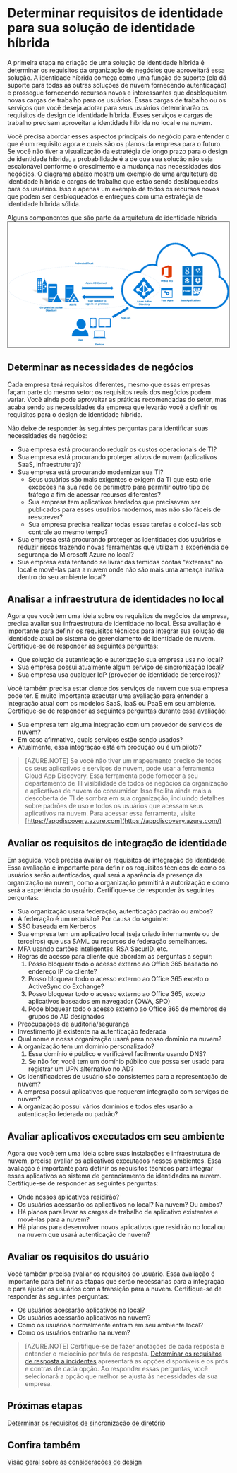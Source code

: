 <properties
	pageTitle="Considerações sobre design da identidade híbrida do Active Directory do Azure - determinar os requisitos de identidade | Microsoft Azure"
	description="Identifique as necessidades de negócios da empresa que levarão você definir os requisitos para o design de identidade híbrida."
	documentationCenter=""
	services="active-directory"
	authors="billmath"
	manager="femila"
	editor=""/>

<tags
	ms.service="active-directory"
	ms.devlang="na"
	ms.topic="article"
    ms.tgt_pltfrm="na"
    ms.workload="identity" 
	ms.date="08/08/2016"
	ms.author="billmath"/>

# Determinar requisitos de identidade para sua solução de identidade híbrida
A primeira etapa na criação de uma solução de identidade híbrida é determinar os requisitos da organização de negócios que aproveitará essa solução. A identidade híbrida começa como uma função de suporte (ela dá suporte para todas as outras soluções de nuvem fornecendo autenticação) e prossegue fornecendo recursos novos e interessantes que desbloqueiam novas cargas de trabalho para os usuários. Essas cargas de trabalho ou os serviços que você deseja adotar para seus usuários determinarão os requisitos de design de identidade híbrida. Esses serviços e cargas de trabalho precisam aproveitar a identidade híbrida no local e na nuvem.

Você precisa abordar esses aspectos principais do negócio para entender o que é um requisito agora e quais são os planos da empresa para o futuro. Se você não tiver a visualização da estratégia de longo prazo para o design de identidade híbrida, a probabilidade é a de que sua solução não seja escalonável conforme o crescimento e a mudança nas necessidades dos negócios. O diagrama abaixo mostra um exemplo de uma arquitetura de identidade híbrida e cargas de trabalho que estão sendo desbloqueadas para os usuários. Isso é apenas um exemplo de todos os recursos novos que podem ser desbloqueados e entregues com uma estratégia de identidade híbrida sólida.
 
Alguns componentes que são parte da arquitetura de identidade híbrida ![](./media/hybrid-id-design-considerations/hybrid-identity-architechture.png)

## Determinar as necessidades de negócios
Cada empresa terá requisitos diferentes, mesmo que essas empresas façam parte do mesmo setor; os requisitos reais dos negócios podem variar. Você ainda pode aproveitar as práticas recomendadas do setor, mas acaba sendo as necessidades da empresa que levarão você a definir os requisitos para o design de identidade híbrida.

Não deixe de responder às seguintes perguntas para identificar suas necessidades de negócios:

- Sua empresa está procurando reduzir os custos operacionais de TI?
- Sua empresa está procurando proteger ativos de nuvem (aplicativos SaaS, infraestrutura)?
- Sua empresa está procurando modernizar sua TI?
  - Seus usuários são mais exigentes e exigem da TI que esta crie exceções na sua rede de perímetro para permitir outro tipo de tráfego a fim de acessar recursos diferentes?
  - Sua empresa tem aplicativos herdados que precisavam ser publicados para esses usuários modernos, mas não são fáceis de reescrever?
  - Sua empresa precisa realizar todas essas tarefas e colocá-las sob controle ao mesmo tempo?
- Sua empresa está procurando proteger as identidades dos usuários e reduzir riscos trazendo novas ferramentas que utilizam a experiência de segurança do Microsoft Azure no local?
- Sua empresa está tentando se livrar das temidas contas "externas" no local e movê-las para a nuvem onde não são mais uma ameaça inativa dentro do seu ambiente local?

## Analisar a infraestrutura de identidades no local
Agora que você tem uma ideia sobre os requisitos de negócios da empresa, precisa avaliar sua infraestrutura de identidade no local. Essa avaliação é importante para definir os requisitos técnicos para integrar sua solução de identidade atual ao sistema de gerenciamento de identidade de nuvem. Certifique-se de responder às seguintes perguntas:

- Que solução de autenticação e autorização sua empresa usa no local?
- Sua empresa possui atualmente algum serviço de sincronização local?
- Sua empresa usa qualquer IdP (provedor de identidade de terceiros)?

Você também precisa estar ciente dos serviços de nuvem que sua empresa pode ter. É muito importante executar uma avaliação para entender a integração atual com os modelos SaaS, IaaS ou PaaS em seu ambiente. Certifique-se de responder às seguintes perguntas durante essa avaliação:
- Sua empresa tem alguma integração com um provedor de serviços de nuvem?
- Em caso afirmativo, quais serviços estão sendo usados?
- Atualmente, essa integração está em produção ou é um piloto?


>[AZURE.NOTE]
Se você não tiver um mapeamento preciso de todos os seus aplicativos e serviços de nuvem, pode usar a ferramenta Cloud App Discovery. Essa ferramenta pode fornecer a seu departamento de TI visibilidade de todos os negócios da organização e aplicativos de nuvem do consumidor. Isso facilita ainda mais a descoberta de TI de sombra em sua organização, incluindo detalhes sobre padrões de uso e todos os usuários que acessam seus aplicativos na nuvem. Para acessar essa ferramenta, visite [https://appdiscovery.azure.com](https://appdiscovery.azure.com/)

## Avaliar os requisitos de integração de identidade
Em seguida, você precisa avaliar os requisitos de integração de identidade. Essa avaliação é importante para definir os requisitos técnicos de como os usuários serão autenticados, qual será a aparência da presença da organização na nuvem, como a organização permitirá a autorização e como será a experiência do usuário. Certifique-se de responder às seguintes perguntas:

- Sua organização usará federação, autenticação padrão ou ambos?
- A federação é um requisito? Por causa do seguinte:
 - SSO baseada em Kerberos
 - Sua empresa tem um aplicativo local (seja criado internamente ou de terceiros) que usa SAML ou recursos de federação semelhantes.
 - MFA usando cartões inteligentes. RSA SecurID, etc.
 - Regras de acesso para cliente que abordam as perguntas a seguir:
     1. Posso bloquear todo o acesso externo ao Office 365 baseado no endereço IP do cliente?
     1. Posso bloquear todo o acesso externo ao Office 365 exceto o ActiveSync do Exchange?
     1. Posso bloquear todo o acesso externo ao Office 365, exceto aplicativos baseados em navegador (OWA, SPO)
     1. Pode bloquear todo o acesso externo ao Office 365 de membros de grupos do AD designados
- Preocupações de auditoria/segurança
- Investimento já existente na autenticação federada
- Qual nome a nossa organização usará para nosso domínio na nuvem?
- A organização tem um domínio personalizado?
    1. Esse domínio é público e verificável facilmente usando DNS?
    1. Se não for, você tem um domínio público que possa ser usado para registrar um UPN alternativo no AD?
- Os identificadores de usuário são consistentes para a representação de nuvem?
- A empresa possui aplicativos que requerem integração com serviços de nuvem?
- A organização possui vários domínios e todos eles usarão a autenticação federada ou padrão?

## Avaliar aplicativos executados em seu ambiente
Agora que você tem uma ideia sobre suas instalações e infraestrutura de nuvem, precisa avaliar os aplicativos executados nesses ambientes. Essa avaliação é importante para definir os requisitos técnicos para integrar esses aplicativos ao sistema de gerenciamento de identidades na nuvem. Certifique-se de responder às seguintes perguntas:

- Onde nossos aplicativos residirão?
- Os usuários acessarão os aplicativos no local? Na nuvem? Ou ambos?
- Há planos para levar as cargas de trabalho de aplicativo existentes e movê-las para a nuvem?
- Há planos para desenvolver novos aplicativos que residirão no local ou na nuvem que usará autenticação de nuvem?

## Avaliar os requisitos do usuário
Você também precisa avaliar os requisitos do usuário. Essa avaliação é importante para definir as etapas que serão necessárias para a integração e para ajudar os usuários com a transição para a nuvem. Certifique-se de responder às seguintes perguntas:

- Os usuários acessarão aplicativos no local?
- Os usuários acessarão aplicativos na nuvem?
- Como os usuários normalmente entram em seu ambiente local?
- Como os usuários entrarão na nuvem?

>[AZURE.NOTE]
Certifique-se de fazer anotações de cada resposta e entender o raciocínio por trás de resposta. [Determinar os requisitos de resposta a incidentes](active-directory-hybrid-identity-design-considerations-incident-response-requirements.md) apresentará as opções disponíveis e os prós e contras de cada opção. Ao responder essas perguntas, você selecionará a opção que melhor se ajusta às necessidades da sua empresa.

## Próximas etapas
[Determinar os requisitos de sincronização de diretório](active-directory-hybrid-identity-design-considerations-directory-sync-requirements.md)

## Confira também
[Visão geral sobre as considerações de design](active-directory-hybrid-identity-design-considerations-overview.md)

<!---HONumber=AcomDC_0928_2016-->